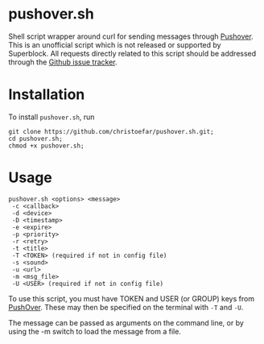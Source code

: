 pushover.sh
===========

Shell script wrapper around curl for sending messages through [Pushover][1]. This is an unofficial script which is not released or supported by Superblock. All requests directly related to this script should be addressed through the [Github issue tracker][2].


Installation
============

To install `pushover.sh`, run

```
git clone https://github.com/christoefar/pushover.sh.git;
cd pushover.sh;
chmod +x pushover.sh;
```

Usage
=====

    pushover.sh <options> <message>
     -c <callback>
     -d <device>
     -D <timestamp>
     -e <expire>
     -p <priority>
     -r <retry>
     -t <title>
     -T <TOKEN> (required if not in config file)
     -s <sound>
     -u <url>
     -m <msg_file>
     -U <USER> (required if not in config file)

To use this script, you must have TOKEN and USER (or GROUP) keys from [PushOver][1]. These may then be specified on the terminal with `-T` and `-U`.

The message can be passed as arguments on the command line, or by using the -m switch to load the message from a file. 

[1]: http://www.pushover.net
[2]: https://github.com/jnwatts/pushover.sh/issues
